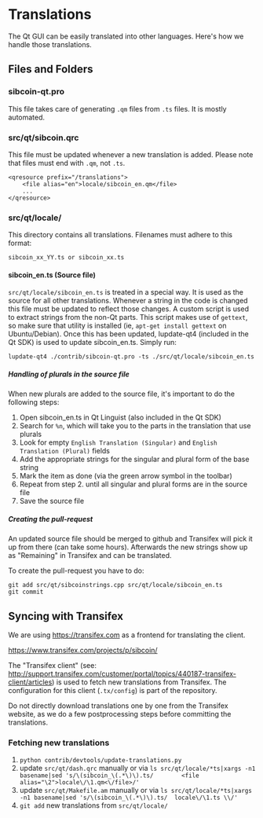 Translations
============

The Qt GUI can be easily translated into other languages. Here's how we
handle those translations.

Files and Folders
-----------------

### sibcoin-qt.pro

This file takes care of generating `.qm` files from `.ts` files. It is mostly
automated.

### src/qt/sibcoin.qrc

This file must be updated whenever a new translation is added. Please note that
files must end with `.qm`, not `.ts`.

    <qresource prefix="/translations">
        <file alias="en">locale/sibcoin_en.qm</file>
        ...
    </qresource>

### src/qt/locale/

This directory contains all translations. Filenames must adhere to this format:

    sibcoin_xx_YY.ts or sibcoin_xx.ts

#### sibcoin_en.ts (Source file)

`src/qt/locale/sibcoin_en.ts` is treated in a special way. It is used as the
source for all other translations. Whenever a string in the code is changed
this file must be updated to reflect those changes. A custom script is used
to extract strings from the non-Qt parts. This script makes use of `gettext`,
so make sure that utility is installed (ie, `apt-get install gettext` on
Ubuntu/Debian). Once this has been updated, lupdate-qt4 (included in the Qt SDK)
is used to update sibcoin_en.ts. Simply run:

    lupdate-qt4 ./contrib/sibcoin-qt.pro -ts ./src/qt/locale/sibcoin_en.ts

##### Handling of plurals in the source file

When new plurals are added to the source file, it's important to do the following steps:

1. Open sibcoin_en.ts in Qt Linguist (also included in the Qt SDK)
2. Search for `%n`, which will take you to the parts in the translation that use plurals
3. Look for empty `English Translation (Singular)` and `English Translation (Plural)` fields
4. Add the appropriate strings for the singular and plural form of the base string
5. Mark the item as done (via the green arrow symbol in the toolbar)
6. Repeat from step 2. until all singular and plural forms are in the source file
7. Save the source file

##### Creating the pull-request

An updated source file should be merged to github and Transifex will pick it
up from there (can take some hours). Afterwards the new strings show up as "Remaining"
in Transifex and can be translated.

To create the pull-request you have to do:

    git add src/qt/sibcoinstrings.cpp src/qt/locale/sibcoin_en.ts
    git commit

Syncing with Transifex
----------------------

We are using https://transifex.com as a frontend for translating the client.

https://www.transifex.com/projects/p/sibcoin/

The "Transifex client" (see: http://support.transifex.com/customer/portal/topics/440187-transifex-client/articles)
is used to fetch new translations from Transifex. The configuration for this client (`.tx/config`)
is part of the repository.

Do not directly download translations one by one from the Transifex website, as we do a few
postprocessing steps before committing the translations.

### Fetching new translations

1. `python contrib/devtools/update-translations.py`
2. update `src/qt/dash.qrc` manually or via
   `ls src/qt/locale/*ts|xargs -n1 basename|sed 's/\(sibcoin_\(.*\)\).ts/        <file alias="\2">locale\/\1.qm<\/file>/'`
3. update `src/qt/Makefile.am` manually or via
   `ls src/qt/locale/*ts|xargs -n1 basename|sed 's/\(sibcoin_\(.*\)\).ts/  locale\/\1.ts \\/'`
4. `git add` new translations from `src/qt/locale/`
